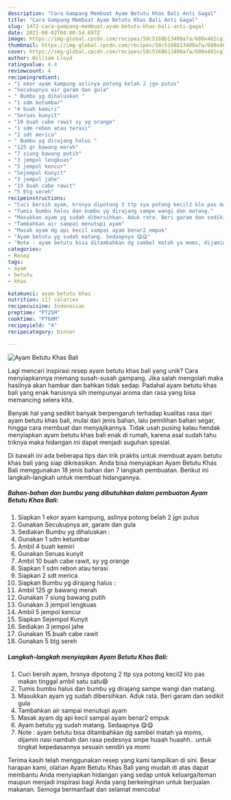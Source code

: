 ```yaml
---
description: "Cara Gampang Membuat Ayam Betutu Khas Bali Anti Gagal"
title: "Cara Gampang Membuat Ayam Betutu Khas Bali Anti Gagal"
slug: 1472-cara-gampang-membuat-ayam-betutu-khas-bali-anti-gagal
date: 2021-08-02T04:00:54.697Z
image: https://img-global.cpcdn.com/recipes/58c5168b13400a7a/680x482cq70/ayam-betutu-khas-bali-foto-resep-utama.jpg
thumbnail: https://img-global.cpcdn.com/recipes/58c5168b13400a7a/680x482cq70/ayam-betutu-khas-bali-foto-resep-utama.jpg
cover: https://img-global.cpcdn.com/recipes/58c5168b13400a7a/680x482cq70/ayam-betutu-khas-bali-foto-resep-utama.jpg
author: William Lloyd
ratingvalue: 4.4
reviewcount: 4
recipeingredient:
- "1 ekor ayam kampung aslinya potong belah 2 jgn putus"
- "Secukupnya air garam dan gula"
- " Bumbu yg dihaluskan "
- "1 sdm ketumbar"
- "4 buah kemiri"
- "Seruas kunyit"
- "10 buah cabe rawit sy yg orange"
- "1 sdm rebon atau terasi"
- "2 sdt merica"
- " Bumbu yg dirajang halus "
- "125 gr bawang merah"
- "7 siung bawang putih"
- "3 jempol lengkuas"
- "5 jempol kencur"
- "Sejempol Kunyit"
- "3 jempol jahe"
- "15 buah cabe rawit"
- "5 btg sereh"
recipeinstructions:
- "Cuci bersih ayam, hrsnya dipotong 2 ttp sya potong kecil2 klo pas makan tinggal ambil satu satu😄"
- "Tumis bumbu halus dan bumbu yg dirajang sampe wangi dan matang."
- "Masukkan ayam yg sudah dibersihkan. Aduk rata. Beri garam dan sedikit gula"
- "Tambahkan air sampai menutupi ayam"
- "Masak ayam dg api kecil sampai ayam benar2 empuk"
- "Ayam betutu yg sudah matang. Sedaapnya 😋😋"
- "Note : ayam betutu bisa ditambahkan dg sambel matah ya moms, dijamin nasi nambah dan rasa pedesnya smpe huaah huaahh.. untuk tingkat kepedasannya sesuain sendiri ya momi"
categories:
- Resep
tags:
- ayam
- betutu
- khas

katakunci: ayam betutu khas 
nutrition: 117 calories
recipecuisine: Indonesian
preptime: "PT25M"
cooktime: "PT60M"
recipeyield: "4"
recipecategory: Dinner

---
```



![Ayam Betutu Khas Bali](https://img-global.cpcdn.com/recipes/58c5168b13400a7a/680x482cq70/ayam-betutu-khas-bali-foto-resep-utama.jpg)

Lagi mencari inspirasi resep ayam betutu khas bali yang unik? Cara menyiapkannya memang susah-susah gampang. Jika salah mengolah maka hasilnya akan hambar dan bahkan tidak sedap. Padahal ayam betutu khas bali yang enak harusnya sih mempunyai aroma dan rasa yang bisa memancing selera kita.

Banyak hal yang sedikit banyak berpengaruh terhadap kualitas rasa dari ayam betutu khas bali, mulai dari jenis bahan, lalu pemilihan bahan segar, hingga cara membuat dan menyajikannya. Tidak usah pusing kalau hendak menyiapkan ayam betutu khas bali enak di rumah, karena asal sudah tahu triknya maka hidangan ini dapat menjadi suguhan spesial.




Di bawah ini ada beberapa tips dan trik praktis untuk membuat ayam betutu khas bali yang siap dikreasikan. Anda bisa menyiapkan Ayam Betutu Khas Bali menggunakan 18 jenis bahan dan 7 langkah pembuatan. Berikut ini langkah-langkah untuk membuat hidangannya.

<!--inarticleads1-->

##### Bahan-bahan dan bumbu yang dibutuhkan dalam pembuatan Ayam Betutu Khas Bali:

1. Siapkan 1 ekor ayam kampung, aslinya potong belah 2 jgn putus
1. Gunakan Secukupnya air, garam dan gula
1. Sediakan  Bumbu yg dihaluskan :
1. Gunakan 1 sdm ketumbar
1. Ambil 4 buah kemiri
1. Gunakan Seruas kunyit
1. Ambil 10 buah cabe rawit, sy yg orange
1. Siapkan 1 sdm rebon atau terasi
1. Siapkan 2 sdt merica
1. Siapkan  Bumbu yg dirajang halus :
1. Ambil 125 gr bawang merah
1. Gunakan 7 siung bawang putih
1. Gunakan 3 jempol lengkuas
1. Ambil 5 jempol kencur
1. Siapkan Sejempol Kunyit
1. Sediakan 3 jempol jahe
1. Gunakan 15 buah cabe rawit
1. Gunakan 5 btg sereh




<!--inarticleads2-->

##### Langkah-langkah menyiapkan Ayam Betutu Khas Bali:

1. Cuci bersih ayam, hrsnya dipotong 2 ttp sya potong kecil2 klo pas makan tinggal ambil satu satu😄
1. Tumis bumbu halus dan bumbu yg dirajang sampe wangi dan matang.
1. Masukkan ayam yg sudah dibersihkan. Aduk rata. Beri garam dan sedikit gula
1. Tambahkan air sampai menutupi ayam
1. Masak ayam dg api kecil sampai ayam benar2 empuk
1. Ayam betutu yg sudah matang. Sedaapnya 😋😋
1. Note : ayam betutu bisa ditambahkan dg sambel matah ya moms, dijamin nasi nambah dan rasa pedesnya smpe huaah huaahh.. untuk tingkat kepedasannya sesuain sendiri ya momi




Terima kasih telah menggunakan resep yang kami tampilkan di sini. Besar harapan kami, olahan Ayam Betutu Khas Bali yang mudah di atas dapat membantu Anda menyiapkan hidangan yang sedap untuk keluarga/teman maupun menjadi inspirasi bagi Anda yang berkeinginan untuk berjualan makanan. Semoga bermanfaat dan selamat mencoba!
